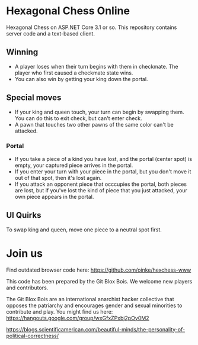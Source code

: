 # Hexagonal Chess Online

Hexagonal Chess on ASP.NET Core 3.1 or so. This repository contains server code and a text-based client. 

## Winning

* A player loses when their turn begins with them in checkmate. The player who first caused a checkmate state wins. 
* You can also win by getting your king down the portal.

## Special moves

* If your king and queen touch, your turn can begin by swapping them. You can do this to exit check, but can't enter check.
* A pawn that touches two other pawns of the same color can't be attacked.

### Portal

* If you take a piece of a kind you have lost, and the portal (center spot) is empty, your captured piece arrives in the portal.
* If you enter your turn with your piece in the portal, but you don't move it out of that spot, then it's lost again.
* If you attack an opponent piece that occcupies the portal, both pieces are lost, but if you've lost the kind of piece that you just attacked, your own piece appears in the portal.

## UI Quirks

To swap king and queen, move one piece to a neutral spot first.

# Join us

Find outdated browser code here: https://github.com/oinke/hexchess-www

This code has been prepared by the Git Blox Bois. We welcome new players and contributors. 

The Git Blox Bois are an international anarchist hacker collective that opposes the patriarchy
and encourages gender and sexual minorities to contribute and play. You might find us here:
https://hangouts.google.com/group/wxGfxZPxbj2pOy0M2

https://blogs.scientificamerican.com/beautiful-minds/the-personality-of-political-correctness/
